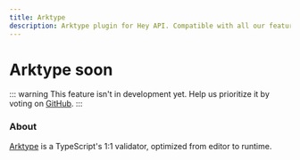 ```yaml
---
title: Arktype
description: Arktype plugin for Hey API. Compatible with all our features.
---
```


# Arktype <span data-soon>soon</span>

::: warning
This feature isn't in development yet. Help us prioritize it by voting on [GitHub](https://github.com/hey-api/openapi-ts/issues/1473).
:::

### About

[Arktype](https://arktype.io) is a TypeScript's 1:1 validator, optimized from editor to runtime.

<!--@include: ../../sponsors.md-->
